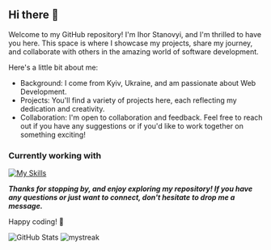 ## Hi there 👋
Welcome to my GitHub repository! I'm Ihor Stanovyi, and I'm thrilled to have you here. This space is where I showcase my projects, share my journey, and collaborate with others in the amazing world of software development.

Here's a little bit about me:
- Background: I come from Kyiv, Ukraine, and am passionate about Web Development.
- Projects: You'll find a variety of projects here, each reflecting my dedication and creativity.
- Collaboration: I'm open to collaboration and feedback. Feel free to reach out if you have any suggestions or if you'd like to work together on something exciting!

### Currently working with
[![My Skills](https://skillicons.dev/icons?i=html,css,js,nodejs,figma&theme=dark)](https://skillicons.dev)

***Thanks for stopping by, and enjoy exploring my repository! If you have any questions or just want to connect, don't hesitate to drop me a message.***

Happy coding! 🚀

![GitHub Stats](https://github-readme-stats.vercel.app/api?username=Stanovyi&theme=tokyonight)
<img src="https://github-readme-streak-stats.herokuapp.com/?user=Stanovyi&theme=tokyonight" alt="mystreak"/>

